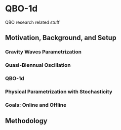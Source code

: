 # QBO-1d
QBO research related stuff

## Motivation, Background, and Setup

### Gravity Waves Parametrization

### Quasi-Biennual Oscillation


### QBO-1d


### Physical Parametrization with Stochasticity


### Goals: Online and Offline



## Methodology
